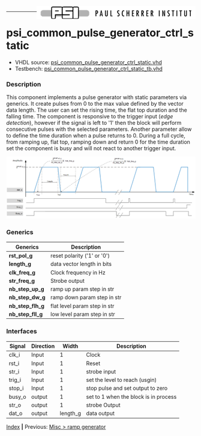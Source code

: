 <img align="right" src="../psi_logo.png">

***
# psi_common_pulse_generator_ctrl_static

- VHDL source: [psi_common_pulse_generator_ctrl_static.vhd](../../hdl/psi_common_pulse_generator_ctrl_static.vhd)
- Testbench:  [psi_common_pulse_generator_ctrl_static_tb.vhd](../../testbench/psi_common_pulse_generator_ctrl_static_tb/psi_common_pulse_generator_ctrl_static_tb.vhd)

### Description
This component implements a pulse generator with static parameters via generics. It create pulses from 0 to the max value defined by the vector data length. The user can set the rising time, the flat top duration and the falling time. The component is responsive to the trigger input (_edge detection_), however if the signal is left to '1' then the block will perform consecutive pulses with the selected parameters. Another parameter allow to define the time duration when a pulse returns to 0.
During a full cycle, from ramping up, flat top, ramping down and return 0 for the time duration set the component is busy and will not react to another trigger input.

<p align="center"><img src="ch11_13_fig51.png"></p>

### Generics


Generics          | Description
------------------|-------------------------------------------------
**rst_pol_g** 		| reset polarity ('1' or '0')
**length_g** 			| data vector length in bits
**clk_freq_g**    | Clock frequency in Hz
**str_freq_g**    | Strobe output || increment strobe in Hz
**nb_step_up_g**  | ramp up param step in str
**nb_step_dw_g**  | ramp down param step in str
**nb_step_flh_g** | flat level param step in str
**nb_step_fll_g** | low level param step in str    


### Interfaces

Signal  |Direction  |Width   |Description
--------|-----------|--------|---------------------------------
clk_i  	|Input      |1       |Clock
rst_i  	|Input      |1       |Reset
str_i   |Input      |1  		 |strobe input
trig_i  |Input      |1			 | set the level to reach (usgin)
stop_i  |Input 		  |1 			 | stop pulse and set output to zero
busy_o 	| output    |1   	 	 | set to 1 when the block is in process
str_o  	| output    |1   	 	 |  strobe Output
dat_o   | output    | length_g   |  data output

[Index](../psi_common_index.md) **|** Previous: [Misc > ramp generator](../ch11_misc/ch11_12_ramp_gene.md)
